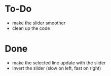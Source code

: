 # To-Do

- make the slider smoother
- clean up the code

# Done
- make the selected line update with the slider
- invert the slider (slow on left, fast on right)